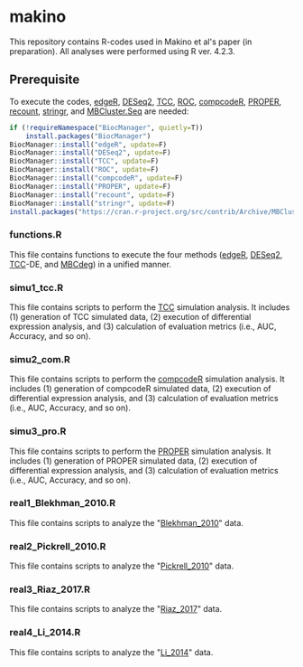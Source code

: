 # makino

This repository contains R-codes used in Makino et al's paper (in preparation). All analyses were performed using R ver. 4.2.3.

## Prerequisite 
To execute the codes, [edgeR](https://bioconductor.org/packages/edgeR/), [DESeq2](https://bioconductor.org/packages/DESeq2/), [TCC](https://bioconductor.org/packages/TCC/), [ROC](https://bioconductor.org/packages/ROC/), [compcodeR](https://bioconductor.org/packages/compcodeR/), [PROPER](https://bioconductor.org/packages/PROPER/), [recount](https://bioconductor.org/packages/recount/), [stringr](https://bioconductor.org/packages/stringr/), and [MBCluster.Seq](https://CRAN.R-project.org/package=MBCluster.Seq) are needed:  
```r
if (!requireNamespace("BiocManager", quietly=T))
    install.packages("BiocManager")
BiocManager::install("edgeR", update=F)
BiocManager::install("DESeq2", update=F)
BiocManager::install("TCC", update=F)
BiocManager::install("ROC", update=F)
BiocManager::install("compcodeR", update=F)
BiocManager::install("PROPER", update=F)
BiocManager::install("recount", update=F)
BiocManager::install("stringr", update=F)
install.packages("https://cran.r-project.org/src/contrib/Archive/MBCluster.Seq/MBCluster.Seq_1.0.tar.gz")
```

###  functions.R  ###
This file contains functions to execute the four methods ([edgeR](https://bioconductor.org/packages/edgeR/), [DESeq2](https://bioconductor.org/packages/DESeq2/), [TCC](https://bioconductor.org/packages/TCC/)-DE, and [MBCdeg](https://pubmed.ncbi.nlm.nih.gov/34670485/)) in a unified manner.

###  simu1_tcc.R  ###
This file contains scripts to perform the [TCC](https://bioconductor.org/packages/TCC/) simulation analysis. It includes (1) generation of TCC simulated data, (2) execution of differential expression analysis, and (3) calculation of evaluation metrics (i.e., AUC, Accuracy, and so on).

###  simu2_com.R  ###
This file contains scripts to perform the [compcodeR](https://bioconductor.org/packages/compcodeR/) simulation analysis. It includes (1) generation of compcodeR simulated data, (2) execution of differential expression analysis, and (3) calculation of evaluation metrics (i.e., AUC, Accuracy, and so on).

###  simu3_pro.R  ###
This file contains scripts to perform the [PROPER](https://bioconductor.org/packages/PROPER/) simulation analysis. It includes (1) generation of PROPER simulated data, (2) execution of differential expression analysis, and (3) calculation of evaluation metrics (i.e., AUC, Accuracy, and so on).

###  real1_Blekhman_2010.R  ###
This file contains scripts to analyze the "[Blekhman_2010](https://pubmed.ncbi.nlm.nih.gov/20009012/)" data.

###  real2_Pickrell_2010.R  ###
This file contains scripts to analyze the "[Pickrell_2010](https://pubmed.ncbi.nlm.nih.gov/20220758/)" data.

###  real3_Riaz_2017.R  ###
This file contains scripts to analyze the "[Riaz_2017](https://pubmed.ncbi.nlm.nih.gov/29033130/)" data.

###  real4_Li_2014.R  ###
This file contains scripts to analyze the "[Li_2014](https://pubmed.ncbi.nlm.nih.gov/24441097/)" data.

